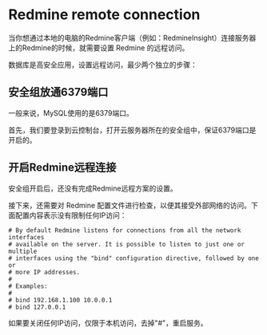 # Redmine remote connection

当你想通过本地的电脑的Redmine客户端（例如：RedmineInsight）连接服务器上的Redmine的时候，就需要设置 Redmine 的远程访问。

数据库是高安全应用，设置远程访问，最少两个独立的步骤：

## 安全组放通6379端口

一般来说，MySQL使用的是6379端口。  

首先，我们要登录到云控制台，打开云服务器所在的安全组中，保证6379端口是开启的。


## 开启Redmine远程连接

安全组开启后，还没有完成Redmine远程方案的设置。  

接下来，还需要对 Redmine 配置文件进行检查，以便其接受外部网络的访问。下面配置内容表示没有限制任何IP访问：

```
# By default Redmine listens for connections from all the network interfaces
# available on the server. It is possible to listen to just one or multiple
# interfaces using the "bind" configuration directive, followed by one or
# more IP addresses.
#
# Examples:
#
# bind 192.168.1.100 10.0.0.1
# bind 127.0.0.1
```

如果要关闭任何IP访问，仅限于本机访问，去掉"#"，重启服务。
